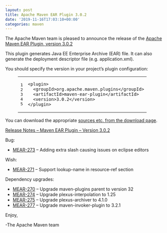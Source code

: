 ```yaml
---
layout: post
title: Apache Maven EAR Plugin 3.0.2
date: '2019-11-16T17:03:10+00:00'
categories: maven
---
```

<div class="entry-content"><p>The Apache Maven team is pleased to announce the release of the
  <a href="http://maven.apache.org/plugins/maven-ear-plugin/">Apache Maven EAR Plugin, version 3.0.2</a></p>

  <p>This plugin generates Java EE Enterprise Archive (EAR) file. It can also
    generate the deployment descriptor file (e.g. application.xml).</p>

  <p>You should specify the version in your project&rsquo;s plugin configuration:</p>

  <figure class='code'><figcaption><span></span></figcaption><div class="highlight"><table><tr><td class="gutter"><pre class="line-numbers"><span class='line-number'>1</span>
<span class='line-number'>2</span>
<span class='line-number'>3</span>
<span class='line-number'>4</span>
<span class='line-number'>5</span>
</pre></td><td class='code'><pre><code class='xml'><span class='line'><span class="nt">&lt;plugin&gt;</span>
</span><span class='line'>  <span class="nt">&lt;groupId&gt;</span>org.apache.maven.plugins<span class="nt">&lt;/groupId&gt;</span>
</span><span class='line'>  <span class="nt">&lt;artifactId&gt;</span>maven-ear-plugin<span class="nt">&lt;/artifactId&gt;</span>
</span><span class='line'>  <span class="nt">&lt;version&gt;</span>3.0.2<span class="nt">&lt;/version&gt;</span>
</span><span class='line'><span class="nt">&lt;/plugin&gt;</span>
</span></code></pre></td></tr></table></div></figure>


  <p>You can download the appropriate <a href="https://maven.apache.org/plugins/maven-ear-plugin/download.cgi">sources etc. from the download page</a>.</p>

  <!-- more -->


  <p><a href="https://issues.apache.org/jira/secure/ReleaseNote.jspa?projectId=12317422&amp;version=12343262">Release Notes &ndash; Maven EAR Plugin &ndash; Version 3.0.2</a></p>

  <p>Bug:</p>

  <ul>
    <li><a href="https://issues.apache.org/jira/browse/MEAR-273">MEAR-273</a> &ndash; Adding extra slash causing issues on eclipse editors</li>
  </ul>


  <p>Wish:</p>

  <ul>
    <li><a href="https://issues.apache.org/jira/browse/MEAR-271">MEAR-271</a> &ndash; Support lookup-name in resource-ref section</li>
  </ul>


  <p>Dependency upgrades:</p>

  <ul>
    <li><a href="https://issues.apache.org/jira/browse/MEAR-270">MEAR-270</a> &ndash; Upgrade maven-plugins parent to version 32</li>
    <li><a href="https://issues.apache.org/jira/browse/MEAR-274">MEAR-274</a> &ndash; Upgrade plexus-interpolation to 1.25</li>
    <li><a href="https://issues.apache.org/jira/browse/MEAR-275">MEAR-275</a> &ndash; Upgrade plexus-archiver to 4.1.0</li>
    <li><a href="https://issues.apache.org/jira/browse/MEAR-277">MEAR-277</a> &ndash; Upgrade maven-invoker-plugin to 3.2.1</li>
  </ul>


  <p>Enjoy,</p>

  <p>-The Apache Maven team</p>
</div>
